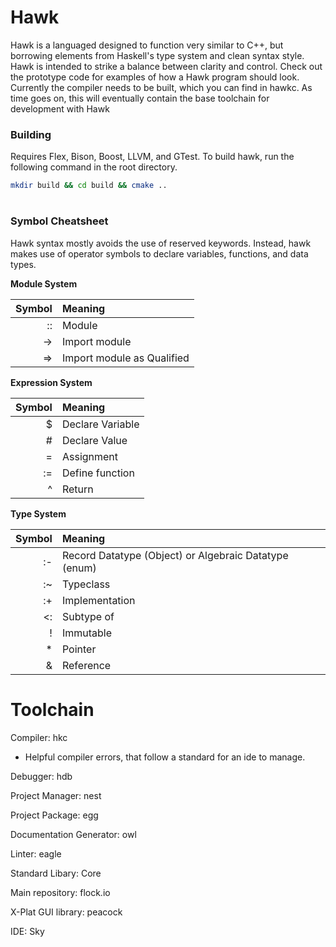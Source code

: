 # Hawk
Hawk is a languaged designed to function very similar to C++, but borrowing elements from Haskell's type system and clean syntax style. Hawk is intended to strike a balance between clarity and control. Check out the prototype code for examples of how a Hawk program should look. Currently the compiler needs to be built, which you can find in hawkc. As time goes on, this will eventually contain the base toolchain for development with Hawk 


### Building
Requires Flex, Bison, Boost, LLVM, and GTest.
To build hawk, run the following command in the root directory.
```Bash
mkdir build && cd build && cmake ..
```

#

### Symbol Cheatsheet
Hawk syntax mostly avoids the use of reserved keywords. Instead, hawk makes use of operator symbols to declare variables, functions, and data types.

__Module System__

| Symbol | Meaning |
|   ---: | :---    |
|     :: | Module  |
|     -> | Import module |
|     => | Import module as Qualified |

__Expression System__

| Symbol | Meaning |
|   ---: | :---    |
|      $ | Declare Variable |
|      # | Declare Value    |
|      = | Assignment |
|     := | Define function |
|      ^ | Return |

__Type System__

| Symbol | Meaning |
|   ---: | :---    |
|     :- | Record Datatype (Object) or Algebraic Datatype (enum) |
|     :~ | Typeclass |
|     :+ | Implementation |
|     <: | Subtype of |
|      ! |  Immutable |
|     \* | Pointer   |
|      & | Reference |


# Toolchain
Compiler: hkc
  - Helpful compiler errors, that follow a standard for an ide to manage.

Debugger: hdb

Project Manager: nest

Project Package: egg

Documentation Generator: owl

Linter: eagle

Standard Libary: Core

Main repository: flock.io

X-Plat GUI library: peacock

IDE: Sky
